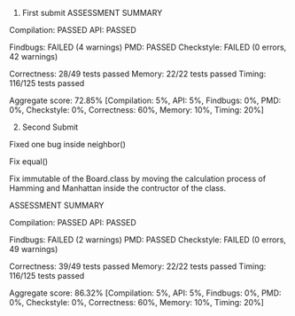 1. First submit
ASSESSMENT SUMMARY

Compilation:  PASSED
API:          PASSED

Findbugs:     FAILED (4 warnings)
PMD:          PASSED
Checkstyle:   FAILED (0 errors, 42 warnings)

Correctness:  28/49 tests passed
Memory:       22/22 tests passed
Timing:       116/125 tests passed

Aggregate score: 72.85%
[Compilation: 5%, API: 5%, Findbugs: 0%, PMD: 0%, Checkstyle: 0%, Correctness: 60%, Memory: 10%, Timing: 20%]


2. Second Submit

Fixed one bug inside neighbor()

Fix equal()

Fix immutable of the Board.class by moving the calculation process of Hamming and Manhattan inside the contructor of the class. 

ASSESSMENT SUMMARY

Compilation:  PASSED
API:          PASSED

Findbugs:     FAILED (2 warnings)
PMD:          PASSED
Checkstyle:   FAILED (0 errors, 49 warnings)

Correctness:  39/49 tests passed
Memory:       22/22 tests passed
Timing:       116/125 tests passed

Aggregate score: 86.32%
[Compilation: 5%, API: 5%, Findbugs: 0%, PMD: 0%, Checkstyle: 0%, Correctness: 60%, Memory: 10%, Timing: 20%]
